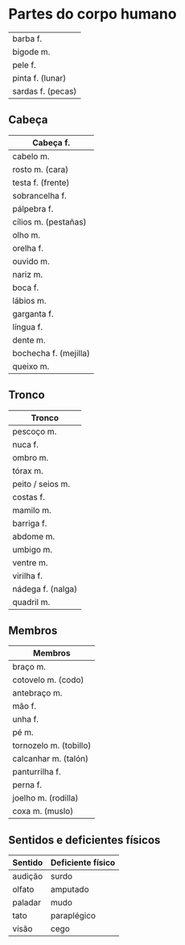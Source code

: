 # Partes do corpo humano

||
| -- |
| barba f. |
| bigode m. |
| pele f. |
| pinta f. (lunar) |
| sardas f. (pecas) |

## Cabeça

| Cabeça f. |
| -- |
| cabelo m. |
| rosto m. (cara) |
| testa f. (frente) |
| sobrancelha f. |
| pálpebra f. |
| cílios m. (pestañas) |
| olho m. |
| orelha f. |
| ouvido m. |
| nariz m. |
| boca f. |
| lábios m. |
| garganta f. |
| língua f. |
| dente m. |
| bochecha f. (mejilla) |
| queixo m. |

## Tronco

| Tronco |
| -- |
| pescoço m. |
| nuca f. |
| ombro m. |
| tórax m. |
| peito / seios m. |
| costas f. |
| mamilo m. |
| barriga f. |
| abdome m. |
| umbigo m. |
| ventre m. |
| virilha f. |
| nádega f. (nalga) |
| quadril m. |

## Membros

| Membros |
| -- |
| braço m. |
| cotovelo m. (codo) |
| antebraço m. |
| mão f. |
| unha f. |
| pé m. |
| tornozelo m. (tobillo) |
| calcanhar m. (talón) |
| panturrilha f. |
| perna f. |
| joelho m. (rodilla) |
| coxa m. (muslo) |

## Sentidos e deficientes físicos

| Sentido | Deficiente físico |
| -- | -- |
| audição | surdo       |
| olfato  | amputado    |
| paladar | mudo        |
| tato    | paraplégico |
| visão   | cego        |
